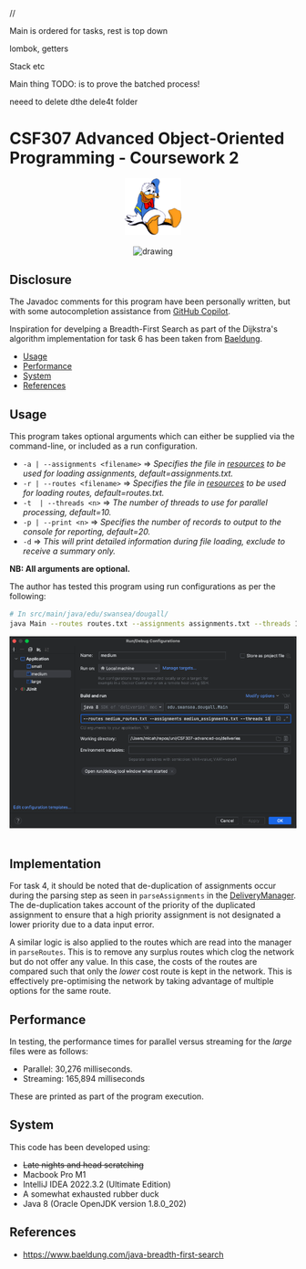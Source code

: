 
// 

Main is ordered for tasks, rest is top down

lombok, getters

Stack etc


Main thing TODO: is to prove the batched process!

neeed to delete dthe dele4t folder

# CSF307 Advanced Object-Oriented Programming - Coursework 2
<p align="center">
  <img src="donald.png" alt="drawing" width="100"/><br><br>
  <img src="https://img.shields.io/github/followers/micahdougall?style=social" alt="drawing" width="100"/>
</p>


## Disclosure

The Javadoc comments for this program have been personally written, but with some autocompletion assistance from [GitHub Copilot](https://resources.github.com/copilot-for-business/?ef_id=_k_1736cd150fab1932bdfba98e3c933d0b_k_&OCID=AIDcmm4lwmjeex_SEM__k_1736cd150fab1932bdfba98e3c933d0b_k_&msclkid=1736cd150fab1932bdfba98e3c933d0b).

Inspiration for develping a Breadth-First Search as part of the Dijkstra's algorithm implementation for task 6 has been taken from [Baeldung](https://www.baeldung.com/java-breadth-first-search).


- [Usage](#usage)
- [Performance](#performance)
- [System](#system)
- [References](#references)


## Usage

This program takes optional arguments which can either be supplied via the command-line, or included as a run configuration.

- `-a | --assignments <filename>` &rArr; *Specifies the file in [resources](src/main/resources) to be used for loading assignments, default=assignments.txt.*
- `-r | --routes <filename>` &rArr; *Specifies the file in [resources](src/main/resources) to be used for loading routes, default=routes.txt.*
- `-t  | --threads <n>` &rArr; *The number of threads to use for parallel processing, default=10.*
- `-p | --print <n>` &rArr; *Specifies the number of records to output to the console for reporting, default=20.*
- `-d` &rArr; *This will print detailed information during file loading, exclude to receive a summary only.*

**NB: All arguments are optional.**

The author has tested this program using run configurations as per the following:
```bash
# In src/main/java/edu/swansea/dougall/
java Main --routes routes.txt --assignments assignments.txt --threads 10
```

<p align="center">
  <img src="configurations.png" alt="drawing" width="600"/><br><br>
</p>

## Implementation

For task 4, it should be noted that de-duplication of assignments occur during the parsing step as seen in `parseAssignments` in the [DeliveryManager](src/main/java/edu/swansea/dougall/controller/DeliveryManager.java). The de-duplication takes account of the priority of the duplicated assignment to ensure that a high priority assignment is not designated a lower priority due to a data input error.

A similar logic is also applied to the routes which are read into the manager in `parseRoutes`. This is to remove any surplus routes which clog the network but do not offer any value. In this case, the costs of the routes are compared such that only the *lower* cost route is kept in the network. This is effectively pre-optimising the network by taking advantage of multiple options for the same route.

## Performance

In testing, the performance times for parallel versus streaming for the *large* files were as follows:

- Parallel: 30,276 milliseconds.
- Streaming: 165,894 milliseconds

These are printed as part of the program execution.

## System

This code has been developed using:
- ~~Late nights and head scratching~~
- Macbook Pro M1
- IntelliJ IDEA 2022.3.2 (Ultimate Edition)
- A somewhat exhausted rubber duck
- Java 8 (Oracle OpenJDK version 1.8.0_202)

## References

- https://www.baeldung.com/java-breadth-first-search
